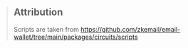 > ## Attribution
> Scripts are taken from https://github.com/zkemail/email-wallet/tree/main/packages/circuits/scripts